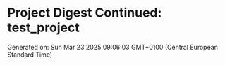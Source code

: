 # Project Digest Continued: test_project
Generated on: Sun Mar 23 2025 09:06:03 GMT+0100 (Central European Standard Time)

